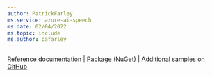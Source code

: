 ```yaml
---
author: PatrickFarley
ms.service: azure-ai-speech
ms.date: 02/04/2022
ms.topic: include
ms.author: pafarley
---
```


[Reference documentation](/cpp/cognitive-services/speech/) | [Package (NuGet)](https://www.nuget.org/packages/Microsoft.CognitiveServices.Speech) | [Additional samples on GitHub](https://aka.ms/speech/github-cpp)
